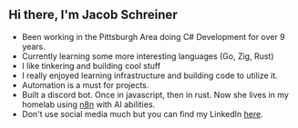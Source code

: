 ## Hi there, I'm Jacob Schreiner

* Been working in the Pittsburgh Area doing C# Development for over 9 years.
* Currently learning some more interesting languages (Go, Zig, Rust)
* I like tinkering and building cool stuff
* I really enjoyed learning infrastructure and building code to utilize it.
* Automation is a must for projects.
* Built a discord bot. Once in javascript, then in rust. Now she lives in my homelab using [n8n](https://n8n.io/) with AI abilities.
* Don't use social media much but you can find my LinkedIn [here](https://www.linkedin.com/in/jacob-schreiner-875437264/).
<!--
**jmschreiner2/jmschreiner2** is a ✨ _special_ ✨ repository because its `README.md` (this file) appears on your GitHub profile.

Here are some ideas to get you started:

- 🔭 I’m currently working on ...
- 🌱 I’m currently learning ...
- 👯 I’m looking to collaborate on ...
- 🤔 I’m looking for help with ...
- 💬 Ask me about ...
- 📫 How to reach me: ...
- 😄 Pronouns: ...
- ⚡ Fun fact: ...
-->
